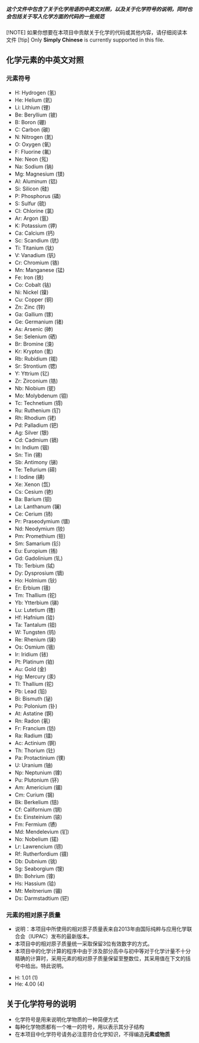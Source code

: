 ##### 这个文件中包含了关于化学用语的中英文对照，以及关于化学符号的说明，同时也会包括关于写入化学方面的代码的一些规范
[!NOTE] 如果你想要在本项目中贡献关于化学的代码或其他内容，请仔细阅读本文件
[!tip] Only **Simply Chinese** is currently supported in this file.

## 化学元素的中英文对照 
### 元素符号
- H: Hydrogen (氢)
- He: Helium (氦)
- Li: Lithium (锂)
- Be: Beryllium (铍)
- B: Boron (硼)
- C: Carbon (碳)
- N: Nitrogen (氮)
- O: Oxygen (氧)
- F: Fluorine (氟)
- Ne: Neon (氖)
- Na: Sodium (钠)
- Mg: Magnesium (镁)
- Al: Aluminum (铝)
- Si: Silicon (硅)
- P: Phosphorus (磷)
- S: Sulfur (硫)
- Cl: Chlorine (氯)
- Ar: Argon (氩)
- K: Potassium (钾)
- Ca: Calcium (钙)
- Sc: Scandium (钪)
- Ti: Titanium (钛)
- V: Vanadium (钒)
- Cr: Chromium (铬)
- Mn: Manganese (锰)
- Fe: Iron (铁)
- Co: Cobalt (钴)
- Ni: Nickel (镍)
- Cu: Copper (铜)
- Zn: Zinc (锌)
- Ga: Gallium (镓)
- Ge: Germanium (锗)
- As: Arsenic (砷)
- Se: Selenium (硒)
- Br: Bromine (溴)
- Kr: Krypton (氪)
- Rb: Rubidium (铷)
- Sr: Strontium (锶)
- Y: Yttrium (钇)
- Zr: Zirconium (锆)
- Nb: Niobium (铌)
- Mo: Molybdenum (钼)
- Tc: Technetium (锝)
- Ru: Ruthenium (钌)
- Rh: Rhodium (铑)
- Pd: Palladium (钯)
- Ag: Silver (银)
- Cd: Cadmium (镉)
- In: Indium (铟)
- Sn: Tin (锡)
- Sb: Antimony (锑)
- Te: Tellurium (碲)
- I: Iodine (碘)
- Xe: Xenon (氙)
- Cs: Cesium (铯)
- Ba: Barium (钡)
- La: Lanthanum (镧)
- Ce: Cerium (铈)
- Pr: Praseodymium (镨)
- Nd: Neodymium (钕)
- Pm: Promethium (钷)
- Sm: Samarium (钐)
- Eu: Europium (铕)
- Gd: Gadolinium (钆)
- Tb: Terbium (铽)
- Dy: Dysprosium (镝)
- Ho: Holmium (钬)
- Er: Erbium (锇)
- Tm: Thallium (铊)
- Yb: Ytterbium (锑)
- Lu: Lutetium (镥)
- Hf: Hafnium (铪)
- Ta: Tantalum (钽)
- W: Tungsten (钨)
- Re: Rhenium (铼)
- Os: Osmium (锇)
- Ir: Iridium (铱)
- Pt: Platinum (铂)
- Au: Gold (金)
- Hg: Mercury (汞)
- Tl: Thallium (铊)
- Pb: Lead (铅)
- Bi: Bismuth (铋)
- Po: Polonium (钋)
- At: Astatine (锕)
- Rn: Radon (氡)
- Fr: Francium (钫)
- Ra: Radium (镭)
- Ac: Actinium (锕)
- Th: Thorium (钍)
- Pa: Protactinium (镤)
- U: Uranium (铀)
- Np: Neptunium (镎)
- Pu: Plutonium (钚)
- Am: Americium (镅)
- Cm: Curium (锔)
- Bk: Berkelium (锫)
- Cf: Californium (锎)
- Es: Einsteinium (锿)
- Fm: Fermium (镄)
- Md: Mendelevium (钔)
- No: Nobelium (锘)
- Lr: Lawrencium (铹)
- Rf: Rutherfordium (镊)
- Db: Dubnium (铫)
- Sg: Seaborgium (锼)
- Bh: Bohrium (镎)
- Hs: Hassium (铪)
- Mt: Meitnerium (镅)
- Ds: Darmstadtium (铓)

### 元素的相对原子质量
* 说明：本项目中所使用的相对原子质量表来自2013年由国际纯粹与应用化学联合会（IUPAC）发布的最新版本。
* 本项目中的相对原子质量统一采取保留3位有效数字的方式。
* 本项目中的化学计算的程序中由于涉及部分高中与初中等对于化学计量不十分精确的计算时，采用元素的相对原子质量保留至整数位，其采用值在下文的括号中给出。特此说明。

- H: 1.01 (1)
- He: 4.00 (4)

## 关于化学符号的说明
* 化学符号是用来说明化学物质的一种简便方式
* 每种化学物质都有一个唯一的符号，用以表示其分子结构
* 在本项目中化学符号请务必注意符合化学知识，不得编造**元素或物质**

